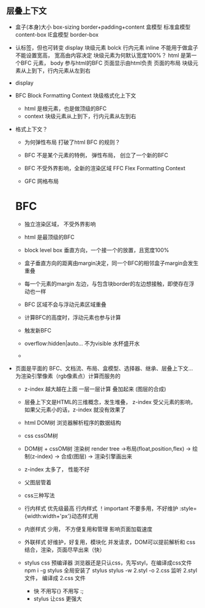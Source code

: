 ## 层叠上下文


- 盒子(本身)大小
  box-sizing  border+padding+content
  盒模型 标准盒模型 content-box
  IE盒模型 border-box


- 认标签，但也可转变 display
  块级元素 bolck
  行内元素 inline  不能用于做盒子 不能设置宽高， 宽高由内容决定
  块级元素为何默认宽度100%？
  html 是第一个BFC 元素， body 参与html的BFC
   页面显示由html负责 页面的布局 块级元素从上到下，行内元素从左到右

- display

- BFC Block Formatting Context 块级格式化上下文
   - html 是根元素，也是做顶级的BFC
   - context  块级元素从上到下，行内元素从左到右


- 格式上下文？
  - 为何弹性布局 打破了html  BFC 的规则？
   - BFC 不是某个元素的特例， 弹性布局， 创立了一个新的BFC
   - BFC 不受外界影响，全新的渲染区域  FFC  Flex Formatting Context
     
  -  GFC  网格布局

  # BFC
    - 独立渲染区域， 不受外界影响
    - html 是最顶级的BFC
    - block level box 垂直方向，一个接一个的放置，且宽度100%
    - 盒子垂直方向的距离由margin决定，同一个BFC的相邻盒子margin会发生重叠
    - 每一个元素的margin 左边，与包含块border的左边想接触，即使存在浮动也一样
    - BFC 区域不会与浮动元素区域重叠
    - 计算BFC的高度时，浮动元素也参与计算

    - 触发新BFC
     - overflow:hidden|auto... 不为visible 水杯盛开水
     - 



- 页面是平面的
  BFC、文档流、布局、盒模型、选择器、继承、层叠上下文... 为渲染引擎像素（rgb像素点）计算而服务的
  - z-index 越大越在上面
  一层一层计算 叠加起来 (图层的合成)
  - 层叠上下文是HTML的三维概念，发生堆叠， z-index 受父元素的影响， 如果父元素小的话，z-index 就没有效果了
  - html DOM树  浏览器解析程序的数据结构
  - css  cssOM树
  - DOM树 + cssOM树  渲染树  render tree ->布局(float,position,flex) -> 绘制(z-index) -> 合成(图层) -> 渲染引擎画出来
  - z-index 太多了， 性能不好
  - 父图层管着

  - css三种写法
   - 行内样式
     优先级最高 行内样式  ！important 不要多用，不好维护
     :style={width:width+'px'}动态样式用
   - 内嵌样式
     少用， 不方便复用和管理
     影响页面加载速度
   - 外联样式
     好维护，好复用，模块化 并发请求，DOM可以提前解析和 css结合，渲染，页面尽早出来（快）

  - stylus
    css 预编译器
    浏览器还是只认css，先写styl，在编译成css文件
    npm i -g stylus 全局安装了 stylus
    stylus -w 2.styl -o 2.css  监听 2.styl 文件， 编译成 2.css 文件
    - 快 不用写{} 不用写 :;
    - stylus 让css 更强大









